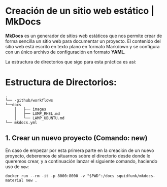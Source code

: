 # Creación de un sitio web estático | MkDocs
**MkDocs** es un generador de sitios web estáticos que nos permite crear de forma sencilla un sitio web para documentar un proyecto. 
El contenido del sitio web está escrito en texto plano en formato Markdown y se configura con un único archivo de configuración en formato **YAML**.

La estructura de directorios que sigo para esta práctica es así:

 # Estructura de Directorios:

````
.
└── -github/workflows
└──docs
    │   ├── images
    │   ├── LAMP_RHEL.md
    │   └── LAMP_UBUNTU.md
└── mkdocs.yml

``````
## 1. Crear un nuevo proyecto (Comando: new)

En caso de empezar por esta primera parte en la creación de un nuevo proyecto, deberemos de situarnos sobre el directorio desde donde lo queremos crear, y a continuación lanzar el siguiente comando, haciendo uso de ``new``:

```
docker run --rm -it -p 8000:8000 -v "$PWD":/docs squidfunk/mkdocs-material new .
```
